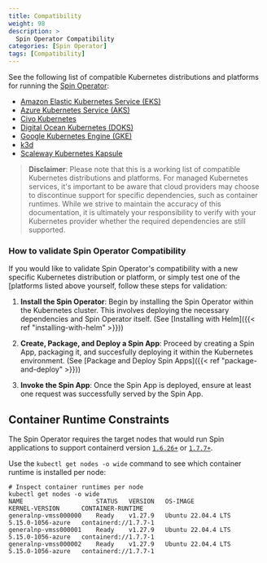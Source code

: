 ```yaml
---
title: Compatibility
weight: 98
description: >
  Spin Operator Compatibility
categories: [Spin Operator]
tags: [Compatibility]
---
```


See the following list of compatible Kubernetes distributions and platforms for running the [Spin Operator](https://github.com/spinkube/spin-operator/):

 - [Amazon Elastic Kubernetes Service (EKS)](https://docs.aws.amazon.com/eks/)
 - [Azure Kubernetes Service (AKS)](https://azure.microsoft.com/en-us/products/kubernetes-service)
 - [Civo Kubernetes](https://www.civo.com/kubernetes)
 - [Digital Ocean Kubernetes (DOKS)](https://www.digitalocean.com/products/kubernetes)
 - [Google Kubernetes Engine (GKE)](https://cloud.google.com/kubernetes-engine)
 - [k3d](https://k3d.io)
 - [Scaleway Kubernetes Kapsule](https://www.scaleway.com/en/kubernetes-kapsule/)

> **Disclaimer**: Please note that this is a working list of compatible Kubernetes distributions and platforms. For managed Kubernetes services, it's important to be aware that cloud providers may choose to discontinue support for specific dependencies, such as container runtimes. While we strive to maintain the accuracy of this documentation, it is ultimately your responsibility to verify with your Kubernetes provider whether the required dependencies are still supported.

### How to validate Spin Operator Compatibility

If you would like to validate Spin Operator's compatibility with a new specific Kubernetes distribution or platform, or simply test one of the [platforms listed above yourself, follow these steps for validation:

1. **Install the Spin Operator**: Begin by installing the Spin Operator within the Kubernetes cluster. This involves deploying the necessary dependencies and Spin Operator itself. (See [Installing with Helm]({{< ref "installing-with-helm" >}}))

2. **Create, Package, and Deploy a Spin App**: Proceed by creating a Spin App, packaging it, and succesfully deploying it within the Kubernetes environment. (See [Package and Deploy Spin Apps]({{< ref "package-and-deploy" >}}))

3. **Invoke the Spin App**: Once the Spin App is deployed, ensure at least one request was successfully served by the Spin App.

## Container Runtime Constraints
The Spin Operator requires the target nodes that would run Spin applications to support containerd version [`1.6.26+`](https://github.com/containerd/containerd/releases/tag/v1.6.26) or [`1.7.7+`](https://github.com/containerd/containerd/releases/tag/v1.7.7).

Use the `kubectl get nodes -o wide` command to see which container runtime is installed per node:

```shell
# Inspect container runtimes per node
kubectl get nodes -o wide
NAME                    STATUS   VERSION   OS-IMAGE             KERNEL-VERSION      CONTAINER-RUNTIME
generalnp-vmss000000    Ready    v1.27.9   Ubuntu 22.04.4 LTS   5.15.0-1056-azure   containerd://1.7.7-1
generalnp-vmss000001    Ready    v1.27.9   Ubuntu 22.04.4 LTS   5.15.0-1056-azure   containerd://1.7.7-1
generalnp-vmss000002    Ready    v1.27.9   Ubuntu 22.04.4 LTS   5.15.0-1056-azure   containerd://1.7.7-1

```